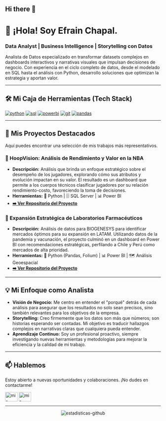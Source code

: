 ## Hi there 👋

<!--
**efrainchapal/efrainchapal** is a ✨ _special_ ✨ repository because its `README.md` (this file) appears on your GitHub profile.

Here are some ideas to get you started:

- 🔭 I’m currently working on ...
- 🌱 I’m currently learning ...
- 👯 I’m looking to collaborate on ...
- 🤔 I’m looking for help with ...
- 💬 Ask me about ...
- 📫 How to reach me: ...
- 😄 Pronouns: ...
- ⚡ Fun fact: ...
-->
# 👋 ¡Hola! Soy Efrain Chapal.
### Data Analyst | Business Intelligence | Storytelling con Datos

Analista de Datos especializado en transformar datasets complejos en dashboards interactivos y narrativas visuales que impulsan decisiones de negocio. Con experiencia en el ciclo completo de datos, desde el modelado en SQL hasta el análisis con Python, desarrollo soluciones que optimizan la estrategia y aportan valor.

---

## 🛠️ Mi Caja de Herramientas (Tech Stack)

<p align="left"> 
  <a href="https://www.python.org" target="_blank"> <img src="https://img.shields.io/badge/Python-3776AB?style=for-the-badge&logo=python&logoColor=white" alt="python" /></a>
  <a href="https://www.mysql.com/" target="_blank"> <img src="https://img.shields.io/badge/SQL-025E8C?style=for-the-badge&logo=microsoftsqlserver&logoColor=white" alt="sql" /></a>
  <a href="https://powerbi.microsoft.com/" target="_blank"> <img src="https://img.shields.io/badge/PowerBI-F2C811?style=for-the-badge&logo=powerbi&logoColor=black" alt="powerbi" /></a>
  <a href="https://git-scm.com/" target="_blank"> <img src="https://img.shields.io/badge/GIT-E84D31?style=for-the-badge&logo=git&logoColor=white" alt="git" /></a>
  <a href="https://www.anaconda.com/" target="_blank"> <img src="https://img.shields.io/badge/Pandas-150458?style=for-the-badge&logo=pandas&logoColor=white" alt="pandas" /></a>
</p>

---

## 🚀 Mis Proyectos Destacados

Aquí puedes encontrar una selección de mis trabajos más representativos.

### 🏀 HoopVision: Análisis de Rendimiento y Valor en la NBA
- **Descripción:** Análisis que brinda un enfoque estratégico sobre el desempeño de los jugadores, explorando cómo sus atributos y evolución impactan en su valor. El resultado es un dashboard que permite a los cuerpos técnicos clasificar jugadores por su relación rendimiento-costo, favoreciendo la toma de decisiones.
- **Herramientas:** 🐍 Python | 🗄️ SQL Server | 📊 Power BI
- **[➡️ Ver Repositorio del Proyecto](https://github.com/[tu-usuario]/[nombre-del-repo-nba])**

### 🔬 Expansión Estratégica de Laboratorios Farmacéuticos
- **Descripción:** Análisis de datos para BIOGENESYS para identificar mercados óptimos para su expansión en LATAM. Utilizando datos de la pandemia y vacunación, el proyecto culminó en un dashboard en Power BI con recomendaciones estratégicas, perfilando a Chile y Perú como mercados de alta prioridad.
- **Herramientas:** 🐍 Python (Pandas, Folium) | 📊 Power BI | 🗺️ Análisis Geoespacial
- **[➡️ Ver Repositorio del Proyecto](https://github.com/[tu-usuario]/[nombre-del-repo-biogenesys])**

---

## 💡 Mi Enfoque como Analista

- **Visión de Negocio:** Me centro en entender el "porqué" detrás de cada análisis para asegurar que los resultados no solo sean precisos, sino también relevantes para los objetivos de la empresa.
- **Storytelling:** Creo firmemente que los datos son más que números; son historias esperando ser contadas. Mi objetivo es traducir hallazgos complejos en narrativas claras que cualquiera pueda entender.
- **Aprendizaje Continuo:** Soy un profesional proactivo, siempre investigando nuevas herramientas y metodologías para mejorar la eficiencia y la calidad de mi trabajo.

---

## 📫 Hablemos

Estoy abierto a nuevas oportunidades y colaboraciones. ¡No dudes en contactarme!

<p align="left">
<a href="https://linkedin.com/in/[tu-usuario-linkedin]" target="blank"><img align="center" src="https://raw.githubusercontent.com/rahuldkjain/github-profile-readme-generator/master/src/images/icons/Social/linked-in-alt.svg" alt="mi-linkedin" height="30" width="40" /></a>
<a href="mailto:[tu.email@ejemplo.com]" target="blank"><img align="center" src="https://raw.githubusercontent.com/rahuldkjain/github-profile-readme-generator/master/src/images/icons/Social/google.svg" alt="mi-email" height="30" width="40" /></a>
</p>

---
<p align="center">
  <img src="https://github-readme-stats.vercel.app/api?username=[tu-usuario]&show_icons=true&locale=es&theme=radical" alt="estadisticas-github" />
</p>
